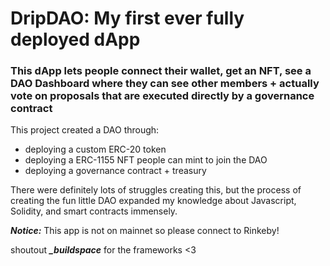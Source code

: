 # DripDAO: My first ever fully deployed dApp


### This dApp lets people connect their wallet, get an NFT, see a DAO Dashboard where they can see other members + actually vote on proposals that are executed directly by a governance contract

This project created a DAO through:
- deploying a custom ERC-20 token
- deploying a ERC-1155 NFT people can mint to join the DAO
- deploying a governance contract + treasury

There were definitely lots of struggles creating this, but the process of creating the fun little DAO expanded my knowledge about Javascript, Solidity, and smart contracts immensely.

***_Notice:_*** This app is not on mainnet so please connect to Rinkeby!


shoutout ***_buildspace*** for the frameworks <3

